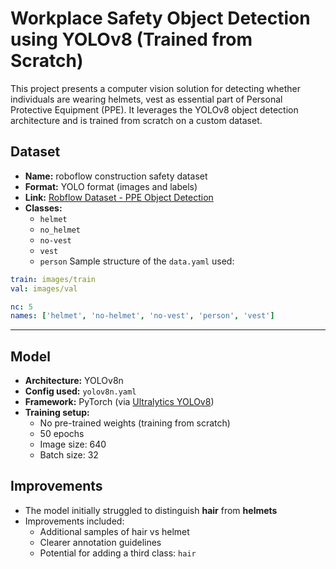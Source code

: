 # Workplace Safety Object Detection using YOLOv8 (Trained from Scratch)

This project presents a computer vision solution for detecting whether individuals are wearing helmets, vest as essential part of Personal Protective Equipment (PPE).
It leverages the YOLOv8 object detection architecture and is trained from scratch on a custom dataset.

## Dataset

- **Name:** roboflow construction safety dataset 
- **Format:** YOLO format (images and labels)  
- **Link:** [Robflow Dataset - PPE Object Detection](https://universe.roboflow.com/roboflow-100/construction-safety-gsnvb/dataset/2/download/yolov5pytorch)  
- **Classes:**  
  - `helmet`  
  - `no_helmet`
  - `no-vest`
  - `vest`
  - `person` 
Sample structure of the `data.yaml` used:

```yaml
train: images/train
val: images/val

nc: 5
names: ['helmet', 'no-helmet', 'no-vest', 'person', 'vest']
```

---

## Model

- **Architecture:** YOLOv8n  
- **Config used:** `yolov8n.yaml`  
- **Framework:** PyTorch (via [Ultralytics YOLOv8](https://docs.ultralytics.com))  
- **Training setup:**  
  - No pre-trained weights (training from scratch)  
  - 50 epochs  
  - Image size: 640  
  - Batch size: 32  


## Improvements

- The model initially struggled to distinguish **hair** from **helmets**
- Improvements included:
  - Additional samples of hair vs helmet
  - Clearer annotation guidelines
  - Potential for adding a third class: `hair`
